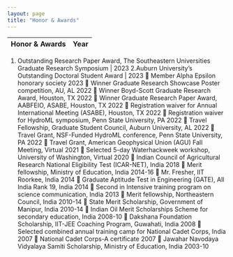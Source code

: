 ```yaml
---
layout: page
title: "Honor & Awards"
---
```


Honor & Awards | Year
--- | --- 

1. Outstanding Research Paper Award, The Southeastern Universities Graduate Research Symposium | 2023                                                                                                                            2.Auburn University’s Outstanding Doctoral Student Award |		                                        2023
	Member Alpha Epsilon honorary society							    2023
	Winner Graduate Research Showcase Poster competition, AU, AL                                           2022
	Winner Boyd-Scott Graduate Research Award, Houston, TX 	   	                            2022
	Winner Graduate Research Paper Award, AABFEIO, ASABE, Houston, TX                         2022
	Registration waiver for Annual International Meeting (ASABE), Houston, TX      	    2022
	Registration waiver for HydroML symposium, Penn State University, PA    	                2022
	Travel Fellowship, Graduate Student Council, Auburn University, AL                                  2022
	Travel Grant, NSF-Funded HydroML conference, Penn State University, PA                         2022
	Travel Grant, American Geophysical Union (AGU) Fall Meeting, Virtual                              2021
	Selected 5-day Waterhackweek workshop, University of Washington, Virtual                            2020
	Indian Council of Agricultural Research National Eligibility Test (ICAR-NET), India               2018
	Merit fellowship, Ministry of Education, India                                                                   2014-16
	Mr. Fresher, IIT Roorkee, India                                                                                                2014
	Graduate Aptitude Test in Engineering (GATE), All India Rank 19, India        	                2014
	Second in Intensive training program on science communication, India                                 2013
	Merit fellowship, Northeastern Council, India                                                                    2010-14
	State Merit Scholarship, Government of Manipur, India                                                    2010-14
	Indian Oil Merit Scholarships Scheme for secondary education, India                               2008-10
	Dakshana Foundation Scholarship, IIT-JEE Coaching Program, Guwahati, India                  2008
	Selected combined annual training camp for National Cadet Corps, India                               2007
	National Cadet Corps-A certificate                                                                                           2007
	Jawahar Navodaya Vidyalaya Samiti Scholarship, Ministry of Education, India               2003-10
